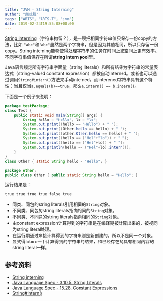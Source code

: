 ```yaml
---
title: "JVM - String Interning"
author: "颇忒脱"
tags: ["ARTS", "ARTS-T", "jvm"]
date: 2019-02-24T19:55:08+08:00
---
```


<!--more-->

[String interning][wiki-string-interning]（字符串拘留？），是一项把相同字符串值只保存一份copy的方法，比如 `"abc"`和`"abc"`虽然是两个字符串，但是因为其值相同，所以只存留一份copy。String interning能够使得处理字符串的任务在时间上或空间上更有效率。不同字符串值保存在所谓**string intern pool**里。

Java语言规定所有字符串字面量（string literals）和所有结果为字符串的常量表达式（string-valued constant expression）都被自动interned。或者也可以通过调用`String#intern()`方法来手动interned。而interened字符串具有这个特性：当且仅当`a.equals(b)==true`，那么`a.intern() == b.intern()`。

下面是一个例子来说明：

```java
package testPackage;
class Test {
    public static void main(String[] args) {
        String hello = "Hello", lo = "lo";
        System.out.print((hello == "Hello") + " ");
        System.out.print((Other.hello == hello) + " ");
        System.out.print((other.Other.hello == hello) + " ");
        System.out.print((hello == ("Hel"+"lo")) + " ");
        System.out.print((hello == ("Hel"+lo)) + " ");
        System.out.println(hello == ("Hel"+lo).intern());
    }
}
class Other { static String hello = "Hello"; }
```

```java
package other;
public class Other { public static String hello = "Hello"; }
```

运行结果是：

```txt
true true true true false true
```

* 同类、同包的string literals引用相同的`String`对象。
* 不同类、同包的string literals指向相同的`String`对象。
* 不同类、不同包的string literals指向相同的`String`对象。
* 由constant expression计算得到的字符串是在编译期被计算出来的，被视同为string literal处理。
* 在运行期通过串接计算得到的字符串则是新创建的，所以不是同一个对象。
* 显式得intern一个计算得到的字符串的结果，和已经存在的具有相同内容的string literal一样。

## 参考资料

* [String interning][wiki-string-interning]
* [Java Language Spec - 3.10.5. String Literals][jls-3.10.5]
* [Java Language Spec - 15.28. Constant Expressions][jls-15.28]
* [String#intern()][String#intern()]

[wiki-string-interning]: https://en.wikipedia.org/wiki/String_interning
[String#intern()]: https://docs.oracle.com/javase/8/docs/api/java/lang/String.html#intern--
[jls-3.10.5]: https://docs.oracle.com/javase/specs/jls/se8/html/jls-3.html#jls-3.10.5
[jls-15.28]: https://docs.oracle.com/javase/specs/jls/se8/html/jls-15.html#jls-15.28
